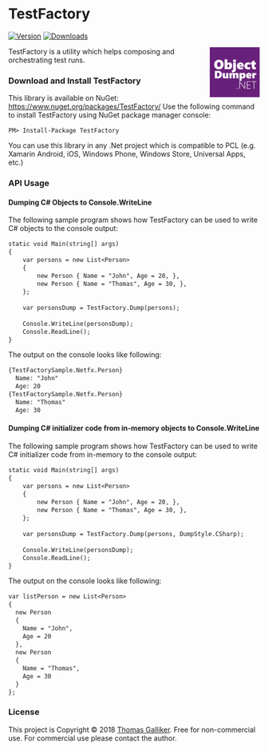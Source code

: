 # TestFactory
[![Version](https://img.shields.io/nuget/v/TestFactory.svg)](https://www.nuget.org/packages/TestFactory)  [![Downloads](https://img.shields.io/nuget/dt/TestFactory.svg)](https://www.nuget.org/packages/TestFactory)

<img src="https://raw.githubusercontent.com/thomasgalliker/TestFactory/master/logo.png" width="100" height="100" alt="TestFactory" align="right"></img>

TestFactory is a utility which helps composing and orchestrating test runs.

### Download and Install TestFactory
This library is available on NuGet: https://www.nuget.org/packages/TestFactory/
Use the following command to install TestFactory using NuGet package manager console:

    PM> Install-Package TestFactory

You can use this library in any .Net project which is compatible to PCL (e.g. Xamarin Android, iOS, Windows Phone, Windows Store, Universal Apps, etc.)

### API Usage
#### Dumping C# Objects to Console.WriteLine
The following sample program shows how TestFactory can be used to write C# objects to the console output:
```
static void Main(string[] args)
{
    var persons = new List<Person>
    {
        new Person { Name = "John", Age = 20, },
        new Person { Name = "Thomas", Age = 30, },
    };

    var personsDump = TestFactory.Dump(persons);

    Console.WriteLine(personsDump);
    Console.ReadLine();
}
```
The output on the console looks like following:
```
{TestFactorySample.Netfx.Person}
  Name: "John"
  Age: 20
{TestFactorySample.Netfx.Person}
  Name: "Thomas"
  Age: 30
```

#### Dumping C# initializer code from in-memory objects to Console.WriteLine
The following sample program shows how TestFactory can be used to write C# initializer code from in-memory to the console output:
```
static void Main(string[] args)
{
    var persons = new List<Person>
    {
        new Person { Name = "John", Age = 20, },
        new Person { Name = "Thomas", Age = 30, },
    };

    var personsDump = TestFactory.Dump(persons, DumpStyle.CSharp);

    Console.WriteLine(personsDump);
    Console.ReadLine();
}
```
The output on the console looks like following:
```
var listPerson = new List<Person>
{
  new Person
  {
    Name = "John",
    Age = 20
  },
  new Person
  {
    Name = "Thomas",
    Age = 30
  }
};
```

### License
This project is Copyright &copy; 2018 [Thomas Galliker](https://ch.linkedin.com/in/thomasgalliker). Free for non-commercial use. For commercial use please contact the author.

